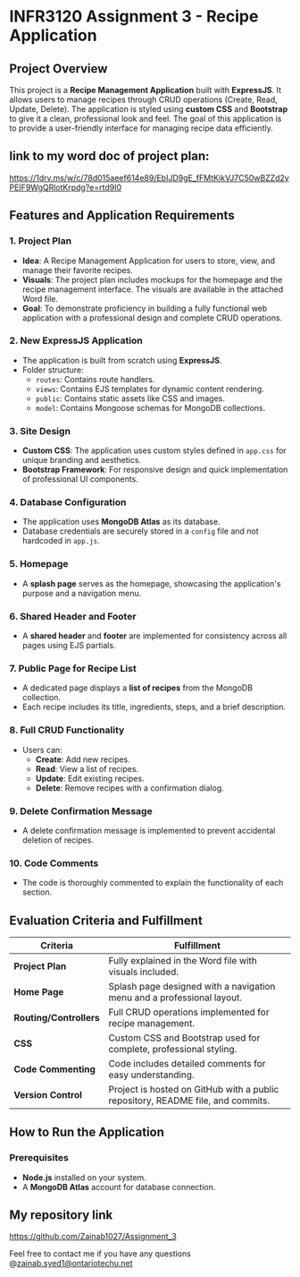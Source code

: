 # INFR3120 Assignment 3 - Recipe Application

## Project Overview
This project is a **Recipe Management Application** built with **ExpressJS**. It allows users to manage recipes through CRUD operations (Create, Read, Update, Delete). The application is styled using **custom CSS** and **Bootstrap** to give it a clean, professional look and feel. The goal of this application is to provide a user-friendly interface for managing recipe data efficiently.

## link to my word doc of project plan:
https://1drv.ms/w/c/78d015aeef614e89/EbIJD9gE_fFMtKikVJ7C50wBZZd2yPEIF9WgQRlotKrpdg?e=rtd9I0

## Features and Application Requirements
### 1. Project Plan
- **Idea**: A Recipe Management Application for users to store, view, and manage their favorite recipes.
- **Visuals**: The project plan includes mockups for the homepage and the recipe management interface. The visuals are available in the attached Word file.
- **Goal**: To demonstrate proficiency in building a fully functional web application with a professional design and complete CRUD operations.

### 2. New ExpressJS Application
- The application is built from scratch using **ExpressJS**.
- Folder structure:
  - `routes`: Contains route handlers.
  - `views`: Contains EJS templates for dynamic content rendering.
  - `public`: Contains static assets like CSS and images.
  - `model`: Contains Mongoose schemas for MongoDB collections.

### 3. Site Design
- **Custom CSS**: The application uses custom styles defined in `app.css` for unique branding and aesthetics.
- **Bootstrap Framework**: For responsive design and quick implementation of professional UI components.

### 4. Database Configuration
- The application uses **MongoDB Atlas** as its database.
- Database credentials are securely stored in a `config` file and not hardcoded in `app.js`.

### 5. Homepage
- A **splash page** serves as the homepage, showcasing the application's purpose and a navigation menu.

### 6. Shared Header and Footer
- A **shared header** and **footer** are implemented for consistency across all pages using EJS partials.

### 7. Public Page for Recipe List
- A dedicated page displays a **list of recipes** from the MongoDB collection.
- Each recipe includes its title, ingredients, steps, and a brief description.

### 8. Full CRUD Functionality
- Users can:
  - **Create**: Add new recipes.
  - **Read**: View a list of recipes.
  - **Update**: Edit existing recipes.
  - **Delete**: Remove recipes with a confirmation dialog.

### 9. Delete Confirmation Message
- A delete confirmation message is implemented to prevent accidental deletion of recipes.

### 10. Code Comments
- The code is thoroughly commented to explain the functionality of each section.

## Evaluation Criteria and Fulfillment
| **Criteria**          | **Fulfillment**                                                                 |
|------------------------|---------------------------------------------------------------------------------|
| **Project Plan**       | Fully explained in the Word file with visuals included.                         |
| **Home Page**          | Splash page designed with a navigation menu and a professional layout.          |
| **Routing/Controllers**| Full CRUD operations implemented for recipe management.                         |
| **CSS**                | Custom CSS and Bootstrap used for complete, professional styling.               |
| **Code Commenting**    | Code includes detailed comments for easy understanding.                        |
| **Version Control**    | Project is hosted on GitHub with a public repository, README file, and commits. |

## How to Run the Application
### Prerequisites
- **Node.js** installed on your system.
- A **MongoDB Atlas** account for database connection.

## My repository link 
https://github.com/Zainab1027/Assignment_3

Feel free to contact me if you have any questions @zainab.syed1@ontariotechu.net
